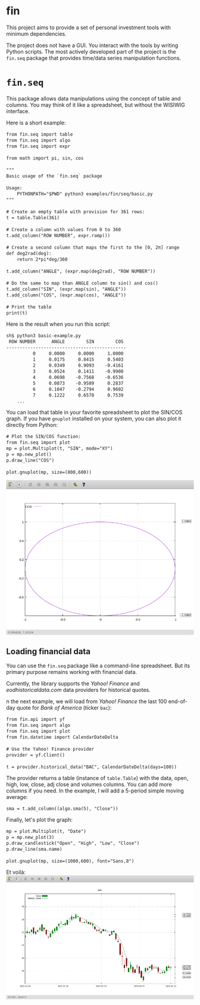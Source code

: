 # fin
This project aims to provide a set of personal investment tools with minimum dependencies.

The project does not have a GUI. You interact with the tools by writing Python scripts. The most actively developed part of the project is the `fin.seq` package that provides time/data series manipulation functions.

# `fin.seq`
This package allows data manipulations using the concept of table and columns. You may think of it like a spreadsheet, but without the WISIWIG interface.

Here is a short example:
```
from fin.seq import table
from fin.seq import algo
from fin.seq import expr

from math import pi, sin, cos

"""
Basic usage of the `fin.seq` package

Usage:
    PYTHONPATH="$PWD" python3 examples/fin/seq/basic.py
"""

# Create an empty table with provision for 361 rows:
t = table.Table(361)

# Create a column with values from 0 to 360
t.add_column("ROW NUMBER", expr.ramp())

# Create a second column that maps the first to the [0, 2π] range
def deg2rad(deg):
    return 2*pi*deg/360

t.add_column("ANGLE", (expr.map(deg2rad), "ROW NUMBER"))

# Do the same to map than ANGLE column to sin() and cos()
t.add_column("SIN", (expr.map(sin), "ANGLE"))
t.add_column("COS", (expr.map(cos), "ANGLE"))

# Print the table
print(t)
```

Here is the result when you run this script:
```
sh$ python3 basic-example.py
 ROW NUMBER      ANGLE        SIN        COS
---------------------------------------------
          0     0.0000     0.0000     1.0000
          1     0.0175     0.8415     0.5403
          2     0.0349     0.9093    -0.4161
          3     0.0524     0.1411    -0.9900
          4     0.0698    -0.7568    -0.6536
          5     0.0873    -0.9589     0.2837
          6     0.1047    -0.2794     0.9602
          7     0.1222     0.6570     0.7539
    ...
```

You can load that table in your favorite spreadsheet to plot the SIN/COS graph. If you have `gnuplot` installed on your system, you can also plot it directly from Python:
```
# Plot the SIN/COS function:
from fin.seq import plot
mp = plot.Multiplot(t, "SIN", mode="XY")
p = mp.new_plot()
p.draw_line("COS")

plot.gnuplot(mp, size=(800,600))
```

![A basic usage example of `fin.seq` displaying a circle](docs/images/basic.png)

## Loading financial data
You can use the `fin.seq` package like a command-line spreadsheet. But its primary purpose remains working with financial data.

Currently, the library supports the *Yahoo! Finance* and *eodhistoricaldata.com* data providers for historical quotes. 

n the next example, we will load from *Yahoo! Finance* the last 100 end-of-day quote for *Bank of America* (ticker `bac`):
```
from fin.api import yf
from fin.seq import algo
from fin.seq import plot
from fin.datetime import CalendarDateDelta

# Use the Yahoo! Finance provider
provider = yf.Client()

t = provider.historical_data("BAC", CalendarDateDelta(days=100))
```
The provider returns a table (instance of `table.Table`) with the data, open, high, low, close, adj close and volumes columns. You can add more columns if you need. In the example, I will add a 5-period simple moving average:
```
sma = t.add_column((algo.sma(5), "Close"))
```

Finally, let's plot the graph:
```
mp = plot.Multiplot(t, "Date")
p = mp.new_plot(3)
p.draw_candlestick("Open", "High", "Low", "Close")
p.draw_line(sma.name)

plot.gnuplot(mp, size=(1000,600), font="Sans,8")
```
Et voilà:
![A candlestick plot of the last 100 daily quotations for Bank of America](docs/images/candlesticks.png)
